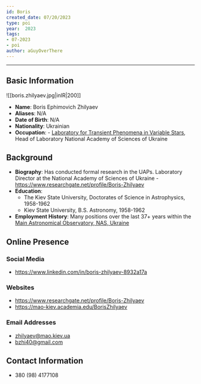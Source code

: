 ```yaml
---
id: Boris
created_date: 07/20/2023
type: poi
year:  2023
tags:
- 07-2023
- poi
author: aGuyOverThere
---
```


----

## Basic Information

![[boris.zhilyaev.jpg|inlR|200]]
- **Name**: Boris Ephimovich Zhilyaev
- **Aliases**: N/A
- **Date of Birth**: N/A
- **Nationality**: Ukrainian
- **Occupation**: - [Laboratory for Transient Phenomena in Variable Stars](https://mao-kiev.academia.edu/Departments/Laboratory_for_Transient_Phenomena_in_Variable_Stars/Documents),  Head of Laboratory National Academy of Sciences of Ukraine

## Background

- **Biography**: Has conducted formal research in the UAPs. Laboratory Director at the National Academy of Sciences of Ukraine - https://www.researchgate.net/profile/Boris-Zhilyaev
- **Education**: 
	- The Kiev State University, Doctorates of Science in Astrophysics, 1958-1962
	- Kiev State University, B.S. Astronomy, 1958-1962
- **Employment History**: Many positions over the last 37+ years within the [Main Astronomical Observatory, NAS, Ukraine](https://www.linkedin.com/company/764486/?lipi=urn%3Ali%3Apage%3Ad_flagship3_profile_view_base%3Bd%2BWZuXnAReqPTE%2B48DSndA%3D%3D)

## Online Presence

### Social Media

- https://www.linkedin.com/in/boris-zhilyaev-8932a17a

### Websites

- https://www.researchgate.net/profile/Boris-Zhilyaev
- https://mao-kiev.academia.edu/BorisZhilyaev

### Email Addresses

- zhilyaev@mao.kiev.ua
- bzhi40@gmail.com

## Contact Information

- 380 (98) 4177108


